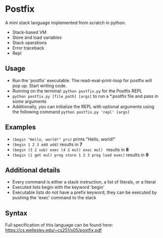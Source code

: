 # Postfix
A mini stack language implemented from scratch in python.
* Stack-based VM
* Store and load variables
* Stack operations
* Error traceback
* Repl

## Usage
* Run the 'postfix' executable. The read-eval-print-loop for postfix will pop up. Start writing code.
* Running on the terminal: ``` python postfix.py ``` for the Postfix REPL
* ``` python postfix.py [file_path] [args] ``` to run a *.postfix file and pass in some arguments
* Additionally, you can initialize the REPL with optional arguments using the following command ``` python postfix.py 'repl' [args] ```

## Examples
* ``` (begin "Hello, world!" prs) ``` prints "Hello, world!"
* ``` (begin 1 2 3 add add) ``` results in __7__
* ``` (begin (3 2 sub) exec (4 2 mul) exec mul)  ``` results in __8__
* ``` (begin (1 get mul) prog store 1 2 3 prog load exec) ``` results in __9__

## Additional details
* Every command is either a stack instruction, a list of literals, or a literal
* Executed lists begin with the keyword 'begin'
* Executable lists do not have a prefix keyword, they can be executed by pushing the 'exec' command to the stack

## Syntax
Full specification of this language can be found here: https://cs.wellesley.edu/~cs251/s05/postfix.pdf
